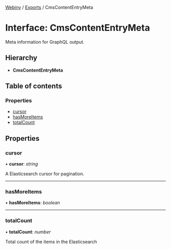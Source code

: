 [Webiny](../README.md) / [Exports](../modules.md) / CmsContentEntryMeta

# Interface: CmsContentEntryMeta

Meta information for GraphQL output.

## Hierarchy

* **CmsContentEntryMeta**

## Table of contents

### Properties

- [cursor](cmscontententrymeta.md#cursor)
- [hasMoreItems](cmscontententrymeta.md#hasmoreitems)
- [totalCount](cmscontententrymeta.md#totalcount)

## Properties

### cursor

• **cursor**: *string*

A Elasticsearch cursor for pagination.

___

### hasMoreItems

• **hasMoreItems**: *boolean*

___

### totalCount

• **totalCount**: *number*

Total count of the items in the Elasticsearch
